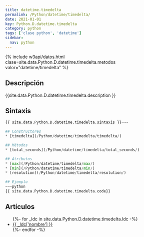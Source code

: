```yaml
---
title: datetime.timedelta
permalink: /Python/datetime/timedelta/
date: 2021-01-01
key: Python.D.datetime.timedelta
category: python
tags: ['clase python', 'datetime']
sidebar: 
  nav: python
---
```


{% include w3api/datos.html clase=site.data.Python.D.datetime.timedelta.metodos valor="datetime/timedelta" %}

## Descripción
{{site.data.Python.D.datetime.timedelta.description }}

## Sintaxis
~~~python
{{ site.data.Python.D.datetime.timedelta.sintaxis }}~~~

## Constructores
* [timedelta](/Python/datetime/timedelta/timedelta/)

## Métodos
* [total_seconds](/Python/datetime/timedelta/total_seconds/)

## Atributos
* [max](/Python/datetime/timedelta/max/)
* [min](/Python/datetime/timedelta/min/)
* [resolution](/Python/datetime/timedelta/resolution/)

## Ejemplo
~~~python
{{ site.data.Python.D.datetime.timedelta.code}}
~~~

## Artículos
<ul>
{%- for _ldc in site.data.Python.D.datetime.timedelta.ldc -%}
   <li>
       <a href="{{_ldc['url'] }}">{{ _ldc['nombre'] }}</a>
   </li>
{%- endfor -%}
</ul>
